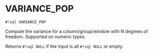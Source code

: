 # VARIANCE_POP
`#!sql VARIANCE_POP`

Compute the variance for a column/group/window with N degrees of
freedom. Supported on numeric types.

Returns `#!sql NULL` if the input is all `#!sql NULL` or empty.


